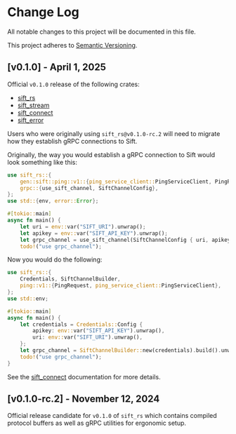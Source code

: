 # Change Log
All notable changes to this project will be documented in this file.

This project adheres to [Semantic Versioning](http://semver.org/).

## [v0.1.0] - April 1, 2025

Official `v0.1.0` release of the following crates:
- [sift_rs](https://github.com/sift-stack/sift/tree/main/rust/crates/sift_rs)
- [sift_stream](https://github.com/sift-stack/sift/tree/main/rust/crates/sift_stream)
- [sift_connect](https://github.com/sift-stack/sift/tree/main/rust/crates/sift_connect)
- [sift_error](https://github.com/sift-stack/sift/tree/main/rust/crates/sift_error)

Users who were originally using `sift_rs@v0.1.0-rc.2` will need to migrate how they establish gRPC connections
to Sift.

Originally, the way you would establish a gRPC connection to Sift would look something like this:

```rust
use sift_rs::{
    gen::sift::ping::v1::{ping_service_client::PingServiceClient, PingRequest},
    grpc::{use_sift_channel, SiftChannelConfig},
};
use std::{env, error::Error};

#[tokio::main]
async fn main() {
    let uri = env::var("SIFT_URI").unwrap();
    let apikey = env::var("SIFT_API_KEY").unwrap();
    let grpc_channel = use_sift_channel(SiftChannelConfig { uri, apikey })?;
    todo!("use grpc_channel");
```

Now you would do the following:

```rust
use sift_rs::{
    Credentials, SiftChannelBuilder,
    ping::v1::{PingRequest, ping_service_client::PingServiceClient},
};
use std::env;

#[tokio::main]
async fn main() {
    let credentials = Credentials::Config {
        apikey: env::var("SIFT_API_KEY").unwrap(),
        uri: env::var("SIFT_URI").unwrap(),
    };
    let grpc_channel = SiftChannelBuilder::new(credentials).build().unwrap();
    todo!("use grpc_channel");
}
```

See the [sift_connect](https://docs.rs/sift_connect/latest/sift_connect/) documentation for more details.

## [v0.1.0-rc.2] - November 12, 2024

Official release candidate for `v0.1.0` of `sift_rs` which contains compiled protocol buffers
as well as gRPC utilities for ergonomic setup.
